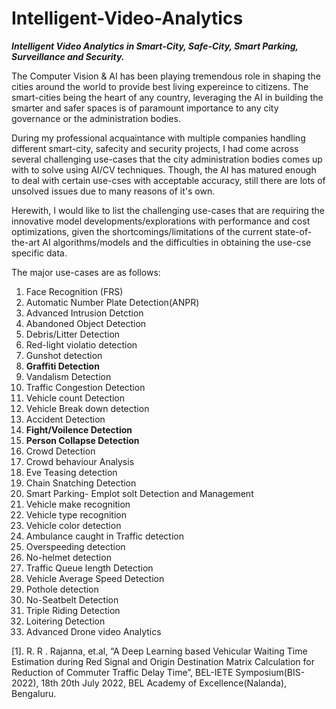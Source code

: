 # Intelligent-Video-Analytics

***Intelligent Video Analytics in Smart-City, Safe-City, Smart Parking, Surveillance and Security.***

The Computer Vision & AI has been playing tremendous role in shaping the cities around the world to provide best living expereince to citizens. The smart-cities being the heart of any country, leveraging the AI in building the smarter and safer spaces is of paramount importance to any city governance or the administration bodies.

During my professional acquaintance with multiple companies handling different smart-city, safecity and security projects, I had come across several challenging use-cases that the city administration bodies comes up with to solve using AI/CV techniques. Though, the AI has matured enough to deal with certain use-cses with acceptable accuracy, still there are lots of unsolved issues due to many reasons of it's own.

Herewith, I would like to list the challenging use-cases that are requiring the innovative model developments/explorations with performance and cost optimizations, given the shortcomings/limitations of the current state-of-the-art AI algorithms/models and the difficulties in obtaining the use-cse specific data.

The major use-cases are as follows:

1. Face Recognition (FRS)
2. Automatic Number Plate Detection(ANPR)
3. Advanced Intrusion Detction
4. Abandoned Object Detection
5. Debris/Litter Detection
6. Red-light violatio detection
7. Gunshot detection
8. **Graffiti Detection**
9. Vandalism Detection
10. Traffic Congestion Detection
11. Vehicle count Detection
12. Vehicle Break down detection
13. Accident Detection
14. **Fight/Voilence Detection**
15. **Person Collapse Detection**
16. Crowd Detection
17. Crowd behaviour Analysis
18. Eve Teasing detection
19. Chain Snatching Detection
20. Smart Parking- Emplot solt Detection and Management
21. Vehicle make recognition
22. Vehicle type recognition
23. Vehicle color detection
24. Ambulance caught in Traffic detection
25. Overspeeding detection
26. No-helmet detection
27. Traffic Queue length Detection
28. Vehicle Average Speed Detection
29. Pothole detection
30. No-Seatbelt Detection
31. Triple Riding Detection
32. Loitering Detection
33. Advanced Drone video Analytics


[1]. R. R . Rajanna, et.al, “A Deep Learning based Vehicular Waiting Time Estimation during Red Signal and Origin Destination Matrix Calculation for Reduction of Commuter Traffic Delay Time”, BEL-IETE Symposium(BIS-2022), 18th 20th July 2022, BEL Academy of Excellence(Nalanda), Bengaluru.
